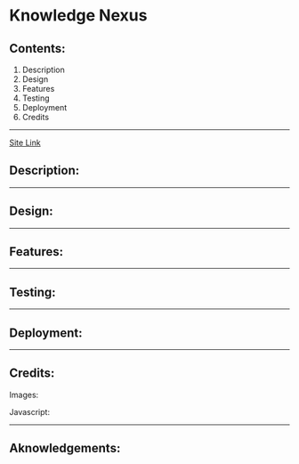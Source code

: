 # Knowledge Nexus

## Contents:
1. Description
2. Design
3. Features
4. Testing
5. Deployment
6. Credits

--------------

[Site Link](https://hglass07.github.io/History-Quiz/)

## Description:

--------------

## Design: 

--------------
## Features:


--------------
## Testing:

--------------
## Deployment:

--------------
## Credits:

Images:

Javascript:

--------------
## Aknowledgements:

